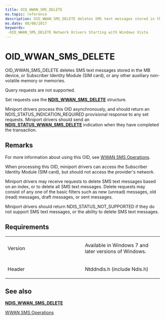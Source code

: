 ```yaml
---
title: OID_WWAN_SMS_DELETE
ms.topic: reference
description: OID_WWAN_SMS_DELETE deletes SMS text messages stored in the MB device, or Subscriber Identity Module (SIM card), or any other auxiliary non-volatile memory or memories.
ms.date: 08/08/2017
keywords: 
 -OID_WWAN_SMS_DELETE Network Drivers Starting with Windows Vista
---
```


# OID\_WWAN\_SMS\_DELETE


OID\_WWAN\_SMS\_DELETE deletes SMS text messages stored in the MB device, or Subscriber Identity Module (SIM card), or any other auxiliary non-volatile memory or memories.

Query requests are not supported.

Set requests use the [**NDIS\_WWAN\_SMS\_DELETE**](/windows-hardware/drivers/ddi/ndiswwan/ns-ndiswwan-_ndis_wwan_sms_delete) structure.

Miniport drivers process this OID asynchronously, and should return an NDIS\_STATUS\_INDICATION\_REQUIRED provisional response to any set requests. Miniport drivers should send an [**NDIS\_STATUS\_WWAN\_SMS\_DELETE**](ndis-status-wwan-sms-delete.md) indication when they have completed the transaction.

## Remarks

For more information about using this OID, see [WWAN SMS Operations](./mb-sms-operations.md).

When processing this OID, miniport drivers can access the Subscriber Identity Module (SIM card), but should not access the provider's network.

Miniport drivers may receive requests to delete SMS text messages based on an index, or to delete all SMS text messages. Delete requests may consist of any one of the basic filters such as new (unread) messages, old (read) messages, draft messages, or sent messages.

Miniport drivers should return NDIS\_STATUS\_NOT\_SUPPORTED if they do not support SMS text messages, or the ability to delete SMS text messages.

## Requirements

<table>
<colgroup>
<col width="50%" />
<col width="50%" />
</colgroup>
<tbody>
<tr class="odd">
<td><p>Version</p></td>
<td><p>Available in Windows 7 and later versions of Windows.</p></td>
</tr>
<tr class="even">
<td><p>Header</p></td>
<td>Ntddndis.h (include Ndis.h)</td>
</tr>
</tbody>
</table>

## See also


[**NDIS\_WWAN\_SMS\_DELETE**](/windows-hardware/drivers/ddi/ndiswwan/ns-ndiswwan-_ndis_wwan_sms_delete)

[WWAN SMS Operations](./mb-sms-operations.md)

 

